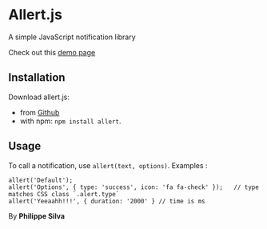 Allert.js
=========

A simple JavaScript notification library

Check out this [demo page](http://philippesilva.com/allert/ "Demo")

## Installation

Download allert.js:
- from [Github](https://raw.githubusercontent.com/philippesilva/allert/master/allert.js)
- with npm: `npm install allert`.

Usage
-----

To call a notification, use `allert(text, options)`. Examples :

    allert('Default');
    allert('Options', { type: 'success', icon: 'fa fa-check' });   // type matches CSS class `.alert.type`
    allert('Yeeaahh!!!', { duration: '2000' } // time is ms

By **Philippe Silva**